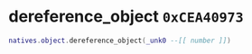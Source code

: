 # dereference_object `0xCEA40973`

```lua
natives.object.dereference_object(_unk0 --[[ number ]])
```